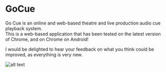 # GoCue  
Go Cue is an online and web-based theatre and live production audio cue playback system.  
This is a web-based application that has been tested on the latest version of Chrome, and on Chrome on Android!

I would be delighted to hear your feedback on what you think could be improved, as everything is very new.

![alt text](https://github.com/Dawson-PW/dawson-pw.github.io/blob/master/Logolarge.png?raw=true)
